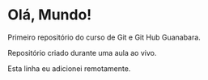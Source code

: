 # Olá, Mundo!
 Primeiro repositório do curso de Git e Git Hub Guanabara.

 Repositório criado durante uma aula ao vivo.

Esta linha eu adicionei remotamente. 
